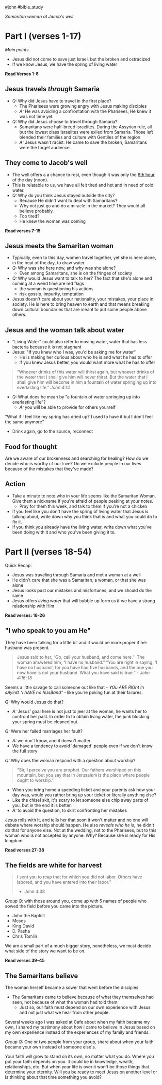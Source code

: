 #john #bible_study 

*Samaritan woman at Jacob's well*
# Part I (verses 1-17)
 *Main points*
- Jesus did not come to save just Israel, but the broken and ostracized
- If we know Jesus, we have the spring of living water 

**Read Verses 1-6**
## Jesus travels *through* Samaria
- *Q:* Why did Jesus have to travel in the first place?
	- The Pharisees were growing angry with Jesus making disciples
	- *A:* He was avoiding a confrontation with the Pharisees, He knew it was not time yet
- *Q:* Why did Jesus choose to travel through Samaria?
	- Samaritans were half-breed Israelites. During the Assyrian rule, all but the lowest class Israelites were exiled from Samaria. Those left blended their families and culture with Gentiles of the region.
	- *A:* Jesus wasn't racist. He came to save the broken, Samaritans were the target audience.
## They come to Jacob's well
- The well offers a a chance to rest, even though it was only the [6th hour](https://en.wikipedia.org/wiki/Relative_hour) of the day (noon).
- This is relatable to us, we have all felt tired and hot and in need of cold water.
- *Q:* Why do you think Jesus stayed outside the city?
	- Because He didn't want to deal with Samaritans?
	- Why not just go and do a miracle in the market? They would all believe probably.
	- Too tired?
	- He knew the woman was coming

**Read verses 7-15**
## Jesus meets the Samaritan woman
- Typically, even to this day, women travel together, yet she is here alone, in the heat of the day, to draw water.
- *Q:* Why was she here now, and why was she alone?
	- Even among Samaritans, she is on the fringes of society
- *Q:* Why would Jesus want to talk to her? The fact that she's alone and coming at a weird time are red flags
	- the woman is questioning his actions
	- risk gossip, impurity, temptation
- Jesus doesn't care about your nationality, your mistakes, your place in society. He is here to bring heaven to earth and that means breaking down cultural boundaries that are meant to put some people above others.
## **Jesus and the woman talk about water**
-  "Living Water" could also refer to moving water, water that has less bacteria because it is not stagnant
- Jesus: "If you knew who I was, you'd be asking me for water"
	- He is making her curious about who he is and what he has to offer
	- If you knew Jesus better, you would want more what he has to offer
	
>  "Whoever drinks of this water will thirst again, but whoever drinks of the water that I shall give him will never thirst. But the water that I shall give him will become in him a fountain of water springing up into everlasting life.” 
>  *John 4:14*

- *Q:* What does he mean by "a fountain of water springing up into everlasting life"?
	- *A:* you will be able to provide for others yourself
	
"What if I feel like my spring has dried up? I used to have it but I don't feel the same anymore"
- Drink again, go to the source, reconnect

## Food for thought
Are we aware of our brokenness and searching for healing?
How do we decide who is worthy of our love?
Do we exclude people in our lives because of the mistakes that they've made?
## Action
- Take a minute to note who in your life seems like the Samaritan Woman. Give them a nickname if you're afraid of people peeking at your notes.
	- Pray for them this week, and talk to them if you're not a chicken
- If you feel like you don't have the spring of living water that Jesus is talking about, write down why you think that is and what you could do to fix it. 
- If you think you already have the living water, write down what you've been doing with it and who you've been giving it to.


# Part II (verses 18-54)
Quick Recap:
- Jesus was traveling through Samaria and met a woman at a well
- He didn't care that she was a Samaritan, a woman, or that she was alone
- Jesus looks past our mistakes and misfortunes, and we should do the same
- Jesus offers *living water* that will bubble up form us if we have a strong relationship with Him

**Read verses: 16-26**
## "I who speak to you am He" 
They have been talking for a little bit and it would be more proper if her husband was present. 

> Jesus said to her, “Go, call your husband, and come here.”  The woman answered him, “I have no husband.” “You are right in saying, ‘I have no husband’; for you have had five husbands, and the one you now have is not your husband. What you have said is true.”
> *- John 4:16-18*

Seems a little savage to call someone out like that - *YOu ARE RIGht In sAyinG "i hAVE no hUsBand"* - like you're poking fun at their failures.

*Q:* Why would Jesus do that?
- *A:* Jesus' goal here is not just to jeer at the woman, he wants her to confront her past. In order to to obtain living water, the junk blocking your spring must be cleaned out.

*Q:* Were her failed marriages her fault?
- *A:* we don't know, and it doesn't matter
- We have a tendency to avoid 'damaged' people even if we don't know the full story

*Q:* Why does the woman respond with a question about worship? 
> "Sir, I perceive you are prophet. Our fathers worshiped on this mountain, but you say that in Jerusalem is the place where people ought to worship."
- When you bring home a speeding ticket and your parents ask how your day was, would you rather bring up your ticket or literally anything else?
- Like the chisel skit, it's scary to let someone else chip away parts of you, but in the end it is better.
- *A:* to avoid the question, to skirt confronting her mistakes

Jesus rolls with it, and tells her that soon it won't matter and no one will debate where worship should happen.
He also *reveals who he is*, he didn't do that for anyone else. Not at the wedding, not to the Pharisees, but to this woman who is not accepted by anyone.
Why? Because she is ready for His kingdom

**Read verses 27-38**
## The fields are white for harvest

> I sent you to reap that for which you did not labor. Others have labored, and you have entered into their labor.”
> - John 4:38

*Group Q*: with those around you, come up with 5 names of people who sowed the field before you came into the picture.
- John the Baptist
- Moses
- King David
- D. Pasha
- Chris Tomlin

We are a small part of a much bigger story, nonetheless, we must decide what side of the story we want to be on.

**Read verses 39-45**
## The Samaritans believe
The woman herself became a sower that went before the disciples
- The Samaritans came to believe because of what they themselves had seen, not because of what the woman had told them
	- Just so, our faith must depend on our own experience with Jesus and not just what we hear from other people.

Several weeks ago I was asked at Cafe about when my faith became my own, I shared my testimony about how I came to believe in Jesus based on my own experience instead of the experiences of my family and friends.

*Group Q:* One or two people from your group, share about when your faith became your own instead of someone else's.

Your faith will grow to stand on its own, no matter what you do.
Where you put your faith depends on you.
It could be in knowledge, wealth, relationships, etc.
But when your life is over it won't be those things that determine your eternity.
Will you be ready to meet Jesus on another level or is thinking about that time something you avoid?
